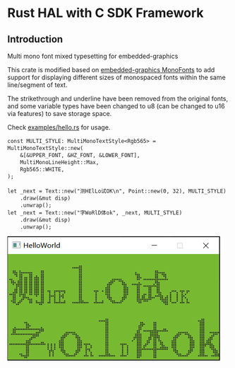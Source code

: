 # Rust HAL with C SDK Framework

## Introduction

Multi mono font mixed typesetting for embedded-graphics

This crate is modified based on [embedded-graphics MonoFonts](https://github.com/embedded-graphics/embedded-graphics/tree/master/src/mono_font) to add support for displaying different sizes of monospaced fonts within the same line/segment of text.

The strikethrough and underline have been removed from the original fonts, and some variable types have been changed to u8 (can be changed to u16 via features) to save storage space.

Check [examples/hello.rs](examples/hello.rs) for usage.
```
const MULTI_STYLE: MultiMonoTextStyle<Rgb565> = MultiMonoTextStyle::new(
    &[&UPPER_FONT, &HZ_FONT, &LOWER_FONT],
    MultiMonoLineHeight::Max,
    Rgb565::WHITE,
);

let _next = Text::new("测HElLo试OK\n", Point::new(0, 32), MULTI_STYLE)
	.draw(&mut disp)
	.unwrap();
let _next = Text::new("字WoRlD体ok", _next, MULTI_STYLE)
	.draw(&mut disp)
	.unwrap();
```

![hello_img](examples/hello.png)
